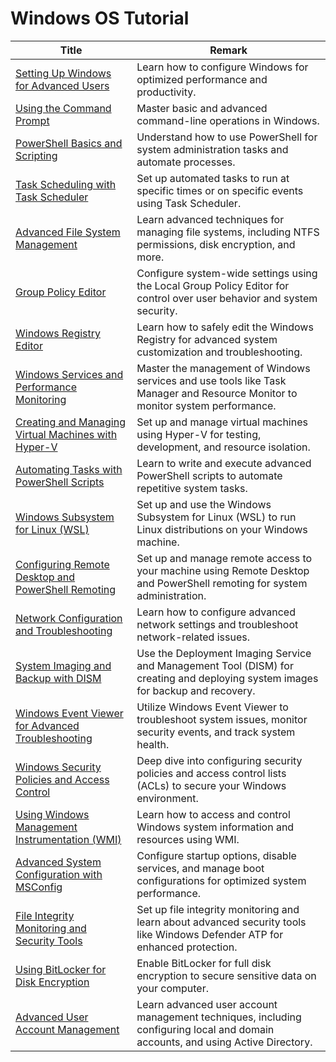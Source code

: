 # Windows OS Tutorial

| Title                                           | Remark                                                          |
|-------------------------------------------------|-----------------------------------------------------------------|
| [Setting Up Windows for Advanced Users](https://github.com/potatoscript/windows-os/wiki/Setting-Up-Windows-for-Advanced-Users) | Learn how to configure Windows for optimized performance and productivity. |
| [Using the Command Prompt](https://github.com/potatoscript/windows-os/wiki/Using-the-Command-Prompt) | Master basic and advanced command-line operations in Windows. |
| [PowerShell Basics and Scripting](https://github.com/potatoscript/windows-os/wiki/PowerShell-Basics-and-Scripting) | Understand how to use PowerShell for system administration tasks and automate processes. |
| [Task Scheduling with Task Scheduler](https://github.com/potatoscript/windows-os/wiki/Task-Scheduling-with-Task-Scheduler) | Set up automated tasks to run at specific times or on specific events using Task Scheduler. |
| [Advanced File System Management](https://github.com/potatoscript/windows-os/wiki/Advanced-File-System-Management) | Learn advanced techniques for managing file systems, including NTFS permissions, disk encryption, and more. |
| [Group Policy Editor](https://github.com/potatoscript/windows-os/wiki/Group-Policy-Editor) | Configure system-wide settings using the Local Group Policy Editor for control over user behavior and system security. |
| [Windows Registry Editor](https://github.com/potatoscript/windows-os/wiki/Windows-Registry-Editor) | Learn how to safely edit the Windows Registry for advanced system customization and troubleshooting. |
| [Windows Services and Performance Monitoring](https://github.com/potatoscript/windows-os/wiki/Windows-Services-and-Performance-Monitoring) | Master the management of Windows services and use tools like Task Manager and Resource Monitor to monitor system performance. |
| [Creating and Managing Virtual Machines with Hyper-V](https://github.com/potatoscript/windows-os/wiki/Creating-and-Managing-Virtual-Machines-with-Hyper-V) | Set up and manage virtual machines using Hyper-V for testing, development, and resource isolation. |
| [Automating Tasks with PowerShell Scripts](https://github.com/potatoscript/windows-os/wiki/Automating-Tasks-with-PowerShell-Scripts) | Learn to write and execute advanced PowerShell scripts to automate repetitive system tasks. |
| [Windows Subsystem for Linux (WSL)](https://github.com/potatoscript/windows-os/wiki/Windows-Subsystem-for-Linux) | Set up and use the Windows Subsystem for Linux (WSL) to run Linux distributions on your Windows machine. |
| [Configuring Remote Desktop and PowerShell Remoting](https://github.com/potatoscript/windows-os/wiki/Configuring-Remote-Desktop-and-PowerShell-Remoting) | Set up and manage remote access to your machine using Remote Desktop and PowerShell remoting for system administration. |
| [Network Configuration and Troubleshooting](https://github.com/potatoscript/windows-os/wiki/Network-Configuration-and-Troubleshooting) | Learn how to configure advanced network settings and troubleshoot network-related issues. |
| [System Imaging and Backup with DISM](https://github.com/potatoscript/windows-os/wiki/System-Imaging-and-Backup-with-DISM) | Use the Deployment Imaging Service and Management Tool (DISM) for creating and deploying system images for backup and recovery. |
| [Windows Event Viewer for Advanced Troubleshooting](https://github.com/potatoscript/windows-os/wiki/Windows-Event-Viewer-for-Advanced-Troubleshooting) | Utilize Windows Event Viewer to troubleshoot system issues, monitor security events, and track system health. |
| [Windows Security Policies and Access Control](https://github.com/potatoscript/windows-os/wiki/Windows-Security-Policies-and-Access-Control) | Deep dive into configuring security policies and access control lists (ACLs) to secure your Windows environment. |
| [Using Windows Management Instrumentation (WMI)](https://github.com/potatoscript/windows-os/wiki/Using-Windows-Management-Instrumentation) | Learn how to access and control Windows system information and resources using WMI. |
| [Advanced System Configuration with MSConfig](https://github.com/potatoscript/windows-os/wiki/Advanced-System-Configuration-with-MSConfig) | Configure startup options, disable services, and manage boot configurations for optimized system performance. |
| [File Integrity Monitoring and Security Tools](https://github.com/potatoscript/windows-os/wiki/File-Integrity-Monitoring-and-Security-Tools) | Set up file integrity monitoring and learn about advanced security tools like Windows Defender ATP for enhanced protection. |
| [Using BitLocker for Disk Encryption](https://github.com/potatoscript/windows-os/wiki/Using-BitLocker-for-Disk-Encryption) | Enable BitLocker for full disk encryption to secure sensitive data on your computer. |
| [Advanced User Account Management](https://github.com/potatoscript/windows-os/wiki/Advanced-User-Account-Management) | Learn advanced user account management techniques, including configuring local and domain accounts, and using Active Directory. |
